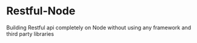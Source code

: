 # Restful-Node
Building Restful api completely on Node without using any framework and third party libraries

